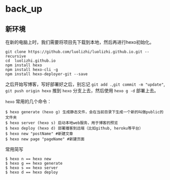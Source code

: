 # back_up

## 新环境

在新的电脑上时，我们需要将项目先下载到本地，然后再进行hexo初始化。

```
git clone https://github.com/luolizhi/luolizhi.github.io.git --recursive
cd  luolizhi.github.io
npm install hexo
npm install hexo-cli -g
npm install hexo-deployer-git --save
```

之后开始写博客，写好部署好之后，别忘记 `git add .`,`git commit -m "update"`, `git push origin hexo` 推到 `hexo` 分支上去，然后使用 `hexo g -d` 部署上去。

`hexo` 常用的几个命令： 
```
$ hexo generate (hexo g) 生成静态文件，会在当前目录下生成一个新的叫做public的文件夹
$ hexo server (hexo s) 启动本地web服务，用于博客的预览
$ hexo deploy (hexo d) 部署播客到远端（比如github, heroku等平台）
$ hexo new "postName" #新建文章
$ hexo new page "pageName" #新建页面
```

常用简写

```
$ hexo n == hexo new
$ hexo g == hexo generate
$ hexo s == hexo server
$ hexo d == hexo deploy
```